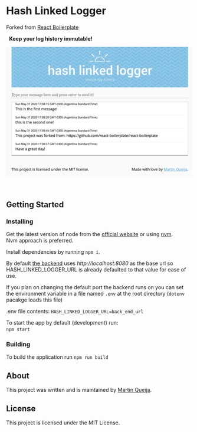 # Hash Linked Logger 

Forked from [React Boilerplate](https://github.com/react-boilerplate/react-boilerplate)

&nbsp;
**Keep your log history immutable!**

<img alt="App" src="./banner.png">

&nbsp;
## Getting Started

### Installing

Get the latest version of node from the [official website](https://nodejs.org/) or using [nvm](https://github.com/creationix/nvm).  
Nvm approach is preferred.

Install dependencies by running `npm i`.

By default [the backend](https://github.com/martinqueija/hash-linked-logger-typescript) uses *http://localhost:8080* as the base url so HASH_LINKED_LOGGER_URL is already defaulted to that value for ease of use.

If you plan on changing the default port the backend runs on you can set the environment variable in a file named `.env` at the root directory (`dotenv` pacakge loads this file)

.env file contents: ```HASH_LINKED_LOGGER_URL=back_end_url```


To start the app by default (development) run:  
`npm start`

### Building

To build the application run `npm run build`

## About

This project was written and is maintained by [Martin Queija](https://github.com/martinqueija).

## License

This project is licensed under the MIT License.

&nbsp;